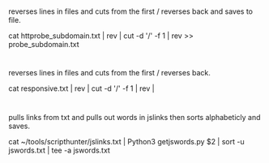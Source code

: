 
#
reverses lines in files and cuts from the first / reverses back and saves to file.

cat httprobe_subdomain.txt | rev |  cut -d '/' -f 1 | rev >> probe_subdomain.txt

#
reverses lines in files and cuts from the first / reverses back.

cat responsive.txt | rev | cut -d '/' -f 1 | rev | 
#
pulls links from txt and pulls out words in jslinks then sorts alphabeticly and saves.

cat ~/tools/scripthunter/jslinks.txt | Python3 getjswords.py $2 | sort -u jswords.txt | tee -a jswords.txt
